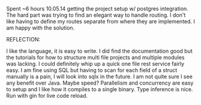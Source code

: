 Spent ~6 hours 10.05.14 getting the project setup w/ postgres integration. The hard part was trying to find an elegant 
way to handle routing. I don't like having to define my routes separate from where they are implemented. I am 
happy with the solution. 

REFLECTION:

I like the language, it is easy to write. I did find the documentation good but the tutorials for how to structure
multi file projects and multiple modules was lacking. I could definitely whip up a quick one file rest service
 fairly easy. I am fine using SQL but having to scan for each field of a struct manually is a pain, I will look
 into sqlx in the future. I am not quite sure I see any benefit over Java. Maybe speed? Parallelism and 
 concurrency are easy to setup and I like how it compiles to a single binary. Type inference is nice. Run with
 gin for live code reload.